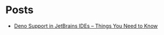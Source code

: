 # Posts

- [Deno Support in JetBrains IDEs – Things You Need to Know](https://blog.jetbrains.com/webstorm/2020/06/deno-support-in-jetbrains-ides/)
